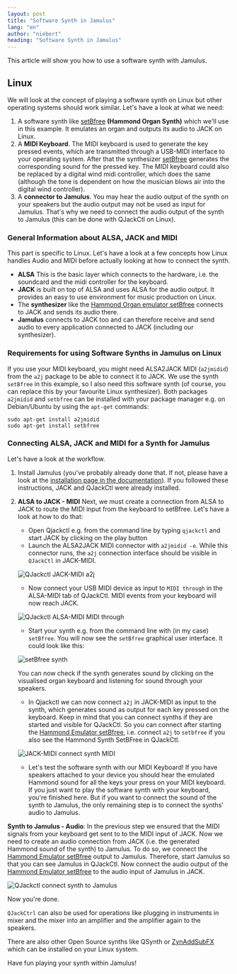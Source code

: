 ```yaml
---
layout: post
title: "Software Synth in Jamulus"
lang: "en"
author: "niebert"
heading: "Software Synth in Jamulus"
---
```


This article will show you how to use a software synth with Jamulus.

<!--more-->

## Linux

We will look at the concept of playing a software synth on Linux but other operating systems should work similar.
Let's have a look at what we need:
1. A software synth like [setBfree](https://github.com/pantherb/setBfree) **(Hammond Organ Synth)** which we'll use in this example. It emulates an organ and outputs its audio to JACK on Linux.
2. A **MIDI Keyboard**. The MIDI keyboard is used to generate the key pressed events, which are transmitted through a USB-MIDI interface to your operating system. After that the synthesizer [setBfree](https://github.com/pantherb/setBfree) generates the corresponding sound for the pressed key. The MIDI keyboard could also be replaced by a digital wind midi controller, which does the same (although the tone is dependent on how the musician blows air into the digital wind controller).
3. A **connector to Jamulus**. You may hear the audio output of the synth on your speakers but the audio output may not be used as input for Jamulus. That's why we need to connect the audio output of the synth to Jamulus (this can be done with QJackCtl on Linux).

### General Information about ALSA, JACK and MIDI

This part is specific to Linux. Let's have a look at a few concepts how Linux handles Audio and MIDI before actually looking at how to connect the synth.

-   **ALSA** This is the basic layer which connects to the hardware, i.e. the soundcard and the midi controller for the keyboard.
-   **JACK** is built on top of ALSA and uses ALSA for the audio output. It provides an easy to use environment for music production on Linux.
-   The **synthesizer** like the [Hammond Organ emulator setBfree](https://github.com/pantherb/setBfree) connects to JACK and sends its audio there.
-   **Jamulus** connects to JACK too and can therefore receive and send audio to every application connected to JACK (including our synthesizer).

### Requirements for using Software Synths in Jamulus on Linux

If you use your MIDI keyboard, you might need ALSA2JACK MIDI (`a2jmidid`) from the `a2j` package to be able to connect it to JACK. We use the synth `setBfree` in this example, so I also need this software synth (of course, you can replace this by your favourite Linux synthesizer). Both packages `a2jmidid` and `setbfree` can be installed with your package manager e.g. on Debian/Ubuntu by using the `apt-get` commands:

```shell
sudo apt-get install a2jmidid
sudo apt-get install setbfree
```

### Connecting ALSA, JACK and MIDI for a Synth for Jamulus

Let's have a look at the workflow.

1.  Install Jamulus (you've probably already done that. If not, please have a look at the [installation page in the documentation](/wiki/Getting-Started)). If you followed these instructions, JACK and QJackCtl were already installed.
2.  **ALSA to JACK - MIDI** Next, we must create a connection from ALSA to JACK to route the MIDI input from the keyboard to setBfree. Let's have a look at how to do that:
    -   Open Qjackctl e.g. from the command line by typing `qjackctl` and start JACK by clicking on the play button
    -   Launch the ALSA2JACK MIDI connector with `a2jmidid -e`. While this connector runs, the `a2j` connection interface should be visible in `QJackCtl` in JACK-MIDI.

    ![QJackctl JACK-MIDI a2j](https://user-images.githubusercontent.com/20726856/101836060-ff2abe80-3b3c-11eb-8109-347fab4f03a6.png)

    -   Now connect your USB MIDI device as input to `MIDI through` in the ALSA-MIDI tab of QJackCtl. MIDI events from your keyboard will now reach JACK.

    ![QJackctl ALSA-MIDI MIDI through](https://user-images.githubusercontent.com/20726856/101836057-fe922800-3b3c-11eb-8ee2-60cc591cf908.png)

    -   Start your synth e.g. from the command line with (in my case) `setBfree`. You will now see the `setBfree` graphical user interface. It could look like this:

    ![setBfree synth](https://user-images.githubusercontent.com/20726856/101836062-ffc35500-3b3c-11eb-80d3-ebcfadac4942.png)

    You can now check if the synth generates sound by clicking on the visualised organ keyboard and listening for sound through your speakers.
    -   In Qjackctl we can now connect `a2j` in JACK-MIDI as input to the synth, which generates sound as output for each key pressed on the keyboard. Keep in mind that you can connect synths if they are started and visible for QJackCtl. So you can connect after starting the [Hammond Emulator setBfree](https://github.com/pantherb/setBfree), i.e. connect `a2j` to `setbfree` if you also see the Hammond Synth SetBFree in QJackCtl.

    ![JACK-MIDI connect synth MIDI](https://user-images.githubusercontent.com/20726856/101932865-b4ac4f00-3bdb-11eb-8834-6f392402a8b6.png)

    -   Let's test the software synth with our MIDI Keyboard! If you have speakers attached to your device you should hear the emulated Hammond sound for all the keys your press on your MIDI keyboard. If you just want to play the software synth with your keyboard, you're finished here. But if you want to connect the sound of the synth to Jamulus, the only remaining step is to connect the synths' audio to Jamulus.

**Synth to Jamulus - Audio**: In the previous step we ensured that the MIDI signals from your keyboard get sent to to the MIDI input of JACK. Now we need to create an audio connection from JACK (i.e. the generated Hammond sound of the synth) to Jamulus. To do so, we connect the [Hammond Emulator setBfree](https://github.com/pantherb/setBfree) output to Jamulus. Therefore, start Jamulus so that you can see Jamulus in QJackCtl. Now connect the audio output of the [Hammond Emulator setBfree](https://github.com/pantherb/setBfree) to the audio input of Jamulus in JACK.

![QJackctl connect synth to Jamulus](https://user-images.githubusercontent.com/20726856/101933860-0e614900-3bdd-11eb-981b-5dbcb3e93d89.png)

Now you're done.

`QJackCtrl` can also be used for operations like plugging in instruments in mixer and the mixer into an amplifier and the amplifier again to the speakers.

There are also other Open Source synths like QSynth or [ZynAddSubFX](https://sourceforge.net/projects/zynaddsubfx/) which can be installed on your Linux system.

Have fun playing your synth within Jamulus!
